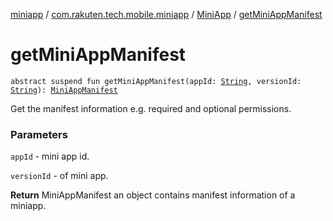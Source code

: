 [miniapp](../../index.md) / [com.rakuten.tech.mobile.miniapp](../index.md) / [MiniApp](index.md) / [getMiniAppManifest](./get-mini-app-manifest.md)

# getMiniAppManifest

`abstract suspend fun getMiniAppManifest(appId: `[`String`](https://kotlinlang.org/api/latest/jvm/stdlib/kotlin/-string/index.html)`, versionId: `[`String`](https://kotlinlang.org/api/latest/jvm/stdlib/kotlin/-string/index.html)`): `[`MiniAppManifest`](../-mini-app-manifest/index.md)

Get the manifest information e.g. required and optional permissions.

### Parameters

`appId` - mini app id.

`versionId` - of mini app.

**Return**
MiniAppManifest an object contains manifest information of a miniapp.

